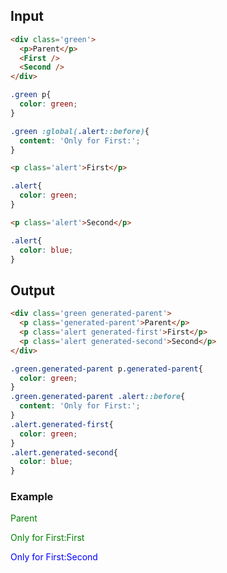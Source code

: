 ## Input

```html {data-filename=app/components/parent.hbs}
<div class='green'>
  <p>Parent</p>
  <First />
  <Second />
</div>
```
```css {data-filename=app/components/parent.css}
.green p{
  color: green;
}

.green :global(.alert::before){
  content: 'Only for First:';
}
```

```html {data-filename=app/components/first.hbs}
<p class='alert'>First</p>
```
```css {data-filename=app/components/first.css}
.alert{
  color: green;
}
```

```html {data-filename=app/components/second.hbs}
<p class='alert'>Second</p>
```
```css {data-filename=app/components/second.css}
.alert{
  color: blue;
}
```

## Output

```html 
<div class='green generated-parent'>
  <p class='generated-parent'>Parent</p>
  <p class='alert generated-first'>First</p>
  <p class='alert generated-second'>Second</p>
</div>
```
```css
.green.generated-parent p.generated-parent{
  color: green;
}
.green.generated-parent .alert::before{
  content: 'Only for First:';
}
.alert.generated-first{
  color: green;
}
.alert.generated-second{
  color: blue;
}
```

### Example

<div class='green generated-parent'>
  <p class='generated-parent'>Parent</p>
  <p class='alert generated-first'>First</p>
  <p class='alert generated-second'>Second</p>
</div>

<style>
.green.generated-parent p.generated-parent{
  color: green;
}
.green.generated-parent .alert::before{
  content: 'Only for First:';
}
.alert.generated-first{
  color: green;
}
.alert.generated-second{
  color: blue;
}
</style>
